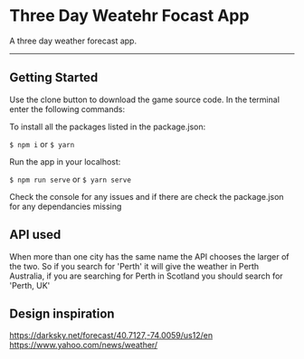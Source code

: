 # Three Day Weatehr Focast App

A three day weather forecast app.

---

## Getting Started

Use the clone button to download the game source code. In the terminal enter the following commands:

To install all the packages listed in the package.json:

`$ npm i`
or
`$ yarn`

Run the app in your localhost:

`$ npm run serve`
or
`$ yarn serve`

Check the console for any issues and if there are check the package.json for any dependancies missing

## API used

When more than one city has the same name the API chooses the larger of the two. So if you search for 'Perth' it will give the weather in Perth Australia, if you are searching for Perth in Scotland you should search for 'Perth, UK'

## Design inspiration

https://darksky.net/forecast/40.7127,-74.0059/us12/en
https://www.yahoo.com/news/weather/
